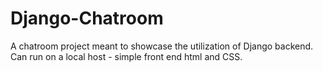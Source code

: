 # Django-Chatroom
A chatroom project meant to showcase the utilization of Django backend.  Can run on a local host - simple front end html and CSS.
